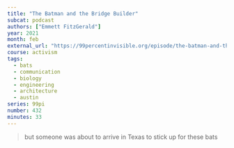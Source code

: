 ```yaml
---
title: "The Batman and the Bridge Builder"
subcat: podcast
authors: ["Emmett FitzGerald"]
year: 2021
month: feb
external_url: "https://99percentinvisible.org/episode/the-batman-and-the-bridge-builder/"
course: activism
tags:
  - bats
  - communication
  - biology
  - engineering
  - architecture
  - austin
series: 99pi
number: 432
minutes: 33
---
```


> but someone was about to arrive in Texas to stick up for these bats

